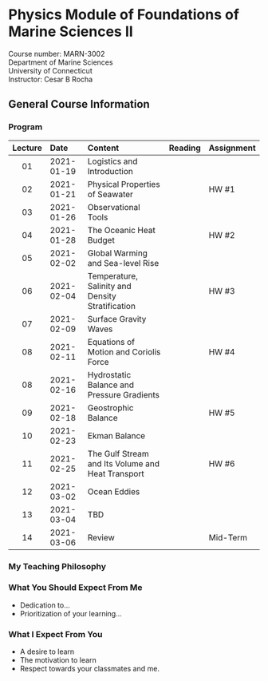 # Physics Module of Foundations of Marine Sciences II
Course number: MARN-3002</br>
Department of Marine Sciences</br>
University of Connecticut</br>
Instructor: Cesar B Rocha

## General Course Information

### Program
| Lecture | Date          | Content                              | Reading         |     Assignment |
|:----:|:--------------|:--------------------------------------| -------------------:|--------------|
| 01   | 2021-01-19    | Logistics and Introduction            |                     |              |
| 02   | 2021-01-21    | Physical Properties of Seawater       |                     |     HW #1    |
| 03   | 2021-01-26    | Observational Tools                   |                     |              |
| 04   | 2021-01-28    | The Oceanic Heat Budget               |                     |     HW #2    |
| 05   | 2021-02-02    | Global Warming and Sea-level Rise     |                     |              |
| 06   | 2021-02-04    | Temperature, Salinity and Density Stratification  |         |     HW #3    |
| 07   | 2021-02-09    | Surface Gravity Waves      |         |        |
| 08   | 2021-02-11    | Equations of Motion and Coriolis Force      |         |     HW #4    |
| 08   | 2021-02-16    | Hydrostatic Balance and Pressure Gradients  |         |              |
| 09   | 2021-02-18    | Geostrophic Balance  |         |       HW #5       |
| 10   | 2021-02-23    | Ekman Balance  |         |             |
| 11   | 2021-02-25    | The Gulf Stream and Its Volume and Heat Transport  |         |     HW #6        |
| 12   | 2021-03-02    | Ocean Eddies  |         |             |
| 13   | 2021-03-04    | TBD  |         |             |
| 14   | 2021-03-06    | Review  |         |    Mid-Term         |



### My Teaching Philosophy

### What You Should Expect From Me

- Dedication to...
- Prioritization of your learning...

### What I Expect From You

- A desire to learn
- The motivation to learn
- Respect towards your classmates and me.
